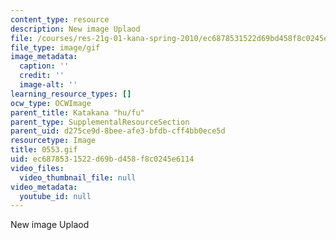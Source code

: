 ```yaml
---
content_type: resource
description: New image Uplaod
file: /courses/res-21g-01-kana-spring-2010/ec6878531522d69bd458f8c0245e6114_0553.gif
file_type: image/gif
image_metadata:
  caption: ''
  credit: ''
  image-alt: ''
learning_resource_types: []
ocw_type: OCWImage
parent_title: Katakana "hu/fu"
parent_type: SupplementalResourceSection
parent_uid: d275ce9d-8bee-afe3-bfdb-cff4bb0ece5d
resourcetype: Image
title: 0553.gif
uid: ec687853-1522-d69b-d458-f8c0245e6114
video_files:
  video_thumbnail_file: null
video_metadata:
  youtube_id: null
---
```

New image Uplaod

